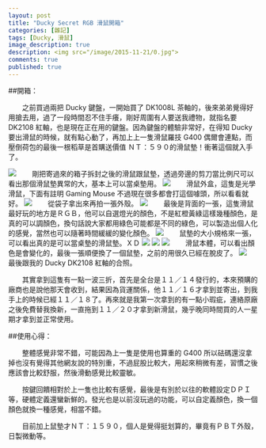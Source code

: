```yaml
---
layout: post
title: "Ducky Secret RGB 滑鼠開箱"
categories: [雜記]
tags: [Ducky, 滑鼠]
image_description: true
description: <img src="/image/2015-11-21/0.jpg">
comments: true
published: true
---
```

##開箱：

　　之前買過兩把 Ducky 鍵盤，一開始買了 DK1008L 茶軸的，後來弟弟覺得好用搶去用，過了一段時間忍不住手癢，剛好周圍有人要送我禮物，就指名要 DK2108 紅軸，也是現在正在用的鍵盤。因為鍵盤的體驗非常好，在得知 Ducky 要出滑鼠的時候，就有點心動了，再加上上一隻滑鼠羅技 G400 偶爾會連點，而壓倒荷包的最後一根稻草是首購送價值 ＮＴ：５９０的滑鼠墊！衝著這個就入手了。

<img src="{{ site.baseurl }}/image/2015-11-21/1.jpg">
　　剛把寄過來的箱子拆封之後的滑鼠跟鼠墊，透過旁邊的剪刀當比例尺可以看出那個滑鼠墊異常的大，基本上可以當桌墊用。

<img src="{{ site.baseurl }}/image/2015-11-21/2.jpg">
　　滑鼠外盒，這隻是光學滑鼠，下面有註明 Gaming Mouse 不過現在很多都會打這個噱頭，所以看看就好。

<img src="{{ site.baseurl }}/image/2015-11-21/3.jpg">
　　從袋子拿出來再拍一張外殼。

<img src="{{ site.baseurl }}/image/2015-11-21/4.jpg">
　　最後是背面的一張，這隻滑鼠最好玩的地方是ＲＧＢ，他可以自選燈光的顏色，不是紅橙黃綠這樣幾種顏色，是真的可以調顏色，換句話說大家都用綠色可能都是不同的綠色，可以製造出個人化的感覺，當然也可以隨著時間緩緩的變化顏色。

<img src="{{ site.baseurl }}/image/2015-11-21/5.jpg">
　　鼠墊的大小規格來一張，可以看出真的是可以當桌墊的滑鼠墊。ＸＤ

<img src="{{ site.baseurl }}/image/2015-11-21/6.jpg">

<img src="{{ site.baseurl }}/image/2015-11-21/7.jpg">

<img src="{{ site.baseurl }}/image/2015-11-21/8.jpg">
　　滑鼠本體，可以看出顏色是會變化的，最後一張順便換了一個鼠墊，之前的用很久已經在脫皮了。

<img src="{{ site.baseurl }}/image/2015-11-21/9.jpg">
　　最後跟我的 Ducky DK2108 紅軸的合照。

　　其實拿到這隻有一點一波三折，首先是全台是１１／１４發行的，本來預購的廠商也是說他那天會收到，結果因為貨運關係，他１１／１６才拿到並寄出，到我手上的時候已經１１／１８了。再來就是我第一次拿到的有一點小瑕疵，連絡原廠之後免費替我換新，一直拖到１１／２０才拿到新滑鼠，幾乎晚同時間買的人一星期才拿到並正常使用。

##使用心得：

　　整體感覺非常不錯，可能因為上一隻是使用也算重的 G400 所以砝碼還沒拿掉也沒有覺得其他網友說的特別重，不過屁股比較大，用起來稍微有差，習慣之後應該會比較舒服，然後滑動感覺比較靈敏。                  
                                                                                
　　按鍵回饋相對於上一隻也比較有感覺，最後是有別於以往的軟體設定ＤＰＩ等，硬體定義還蠻新鮮的。發光也是以前沒玩過的功能，可以自定義顏色，換一個顏色就換一種感覺，相當不錯。

　　目前加上鼠墊才ＮＴ：１５９０，個人是覺得挺划算的，畢竟有ＰＢＴ外殼，日製微動等。 
